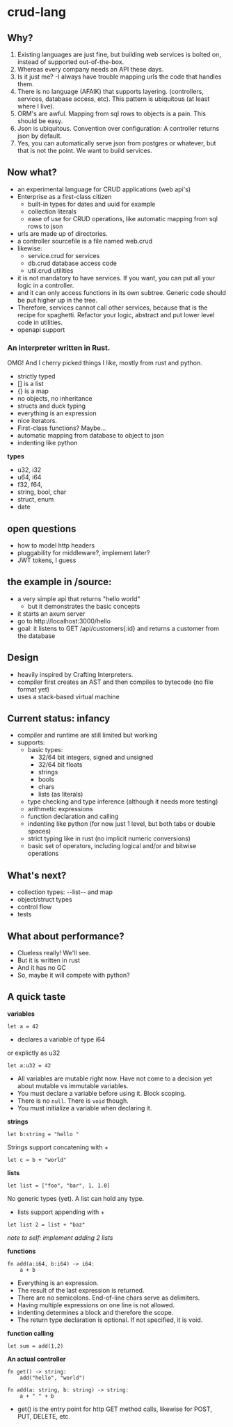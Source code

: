 # crud-lang

## Why?
1. Existing languages are just fine, but building web services is bolted on, instead of supported out-of-the-box.
2. Whereas every company needs an API these days. 
3. Is it just me? -I always have trouble mapping urls the code that handles them.
4. There is no language (AFAIK) that supports layering. (controllers, services, database access, etc). This pattern is ubiquitous (at least where I live). 
5. ORM's are awful. Mapping from sql rows to objects is a pain. This should be easy.
6. Json is ubiquitous. Convention over configuration: A controller returns json by default.
7. Yes, you can automatically serve json from postgres or whatever, but that is not the point. We want to build services.
   
## Now what?
- an experimental language for CRUD applications (web api's)
- Enterprise as a first-class citizen
  - built-in types for dates and uuid for example
  - collection literals
  - ease of use for CRUD operations, like automatic mapping from sql rows to json
- urls are made up of directories. 
- a controller sourcefile is a file named web.crud
- likewise:
    - service.crud for services
    - db.crud database access code 
    - util.crud utilities
- it is not mandatory to have services. If you want, you can put all your logic in a controller.
- and it can only access functions in its own subtree. Generic code should be put higher up in the tree.
- Therefore, services cannot call other services, because that is the recipe for spaghetti. Refactor your logic, abstract and put lower level code in utilities.
- openapi support

### An interpreter written in Rust. 
OMG!
And I cherry picked things I like, mostly from rust and python. 
  - strictly typed
  - [] is a list
  - {} is a map
  - no objects, no inheritance
  - structs and duck typing
  - everything is an expression
  - nice iterators.
  - First-class functions? Maybe...
  - automatic mapping from database to object to json
  - indenting like python

**types**

- u32, i32
- u64, i64
- f32, f64,
- string, bool, char
- struct, enum
- date

## open questions
- how to model http headers
- pluggability for middleware?, implement later?
- JWT tokens, I guess

## the example in /source:
- a very simple api that returns "hello world"
  - but it demonstrates the basic concepts
- it starts an axum server
- go to http://localhost:3000/hello
- goal: it listens to GET /api/customers{:id} and returns a customer from the database

## Design
* heavily inspired by Crafting Interpreters. 
* compiler first creates an AST and then compiles to bytecode (no file format yet)
* uses a stack-based virtual machine

## Current status: infancy
* compiler and runtime are still limited but working
* supports:
  * basic types:
    * 32/64 bit integers, signed and unsigned
    * 32/64 bit floats
    * strings
    * bools
    * chars
    * lists (as literals)
  * type checking and type inference (although it needs more testing)
  * arithmetic expressions
  * function declaration and calling
  * indenting like python (for now just 1 level, but both tabs or double spaces)
  * strict typing like in rust (no implicit numeric conversions)
  * basic set of operators, including logical and/or and bitwise operations
  
## What's next?
- collection types: --list-- and map
- object/struct types
- control flow
- tests

## What about performance?
* Clueless really! We'll see.
* But it is written in rust
* And it has no GC
* So, maybe it will compete with python?

## A quick taste
**variables**
```
let a = 42
```
* declares a variable of type i64

or explictly as u32
```
let a:u32 = 42
```

* All variables are mutable right now. Have not come to a decision yet about mutable vs immutable variables.
* You must declare a variable before using it. Block scoping.
* There is no ```null```. There is ```void``` though.
* You must initialize a variable when declaring it.

**strings**
```
let b:string = "hello "
```
Strings support concatening with +
```
let c = b + "world"
```

**lists**
```
let list = ["foo", "bar", 1, 1.0]
```
No generic types (yet). A list can hold any type.
* lists support appending with + 
```
let list 2 = list + "baz"
```
_note to self: implement adding 2 lists_

**functions**
```
fn add(a:i64, b:i64) -> i64:
    a + b
```
* Everything is an expression. 
* The result of the last expression is returned.
* There are no semicolons. End-of-line chars serve as delimiters.
* Having multiple expressions on one line is not allowed.
* indenting determines a block and therefore the scope.
* The return type declaration is optional. If not specified, it is void.

**function calling**
```
let sum = add(1,2)
```

**An actual controller**
```
fn get() -> string:
    add("hello", "world")

fn add(a: string, b: string) -> string:
    a + " " + b
```
* get() is the entry point for http GET method calls, likewise for POST, PUT, DELETE, etc.
